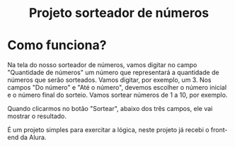 <h1 align= "center"> Projeto sorteador de números</h1>
<h1>Como funciona?</h1>

<p>Na tela do nosso sorteador de números, vamos digitar no campo "Quantidade de números" um número que representará a quantidade de números que serão sorteados. Vamos digitar, por exemplo, um 3. Nos campos "Do número" e "Até o número", devemos escolher o número inicial e o número final do sorteio. Vamos sortear números de 1 a 10, por exemplo.

Quando clicarmos no botão "Sortear", abaixo dos três campos, ele vai mostrar o resultado.

É um projeto simples para exercitar a lógica, neste projeto já recebi o front-end da Alura.</p>

